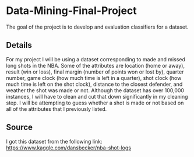 # Data-Mining-Final-Project
The goal of the project is to develop and evaluation classifiers for a dataset.

## Details
For my project I will be using a dataset corresponding to made and missed 
long shots in the NBA.  Some of the attributes are location (home or 
away), result (win or loss), final margin (number of points won or lost 
by), quarter number, game clock (how much time is left in a quarter), 
shot clock (how much time is left on the shot clock), distance to the 
closest defender, and weather the shot was made or not.  Although the 
dataset has over 100,000 instances, I will have to clean and cut that 
down significantly in my cleaning step. I will be attempting to guess
whether a shot is made or not based on all of the attributes that 
I previously listed. 
 
## Source
I got this dataset from the following link: 
https://www.kaggle.com/dansbecker/nba-shot-logs
